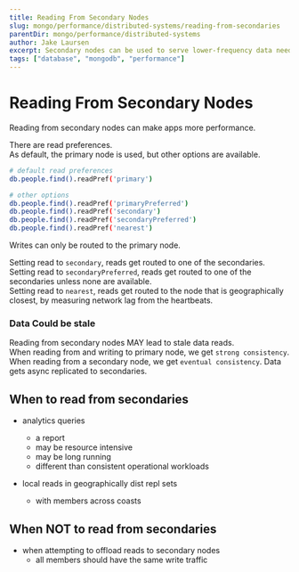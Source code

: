 ```yaml
---
title: Reading From Secondary Nodes
slug: mongo/performance/distributed-systems/reading-from-secondaries
parentDir: mongo/performance/distributed-systems
author: Jake Laursen
excerpt: Secondary nodes can be used to serve lower-frequency data needs
tags: ["database", "mongodb", "performance"]
---
```


# Reading From Secondary Nodes

Reading from secondary nodes can make apps more performance.

There are read preferences.  
As default, the primary node is used, but other options are available.

```bash
# default read preferences
db.people.find().readPref('primary')

# other options
db.people.find().readPref('primaryPreferred')
db.people.find().readPref('secondary')
db.people.find().readPref('secondaryPreferred')
db.people.find().readPref('nearest')

```

Writes can only be routed to the primary node.

Setting read to `secondary`, reads get routed to one of the secondaries.  
Setting read to `secondaryPreferred`, reads get routed to one of the secondaries unless none are available.  
Setting read to `nearest`, reads get routed to the node that is geographically closest, by measuring network lag from the heartbeats.

### Data Could be stale

Reading from secondary nodes MAY lead to stale data reads.  
When reading from and writing to primary node, we get `strong consistency`.  
When reading from a secondary node, we get `eventual consistency`. Data gets async replicated to secondaries.

## When to read from secondaries

- analytics queries

  - a report
  - may be resource intensive
  - may be long running
  - different than consistent operational workloads

- local reads in geographically dist repl sets
  - with members across coasts

## When NOT to read from secondaries

- when attempting to offload reads to secondary nodes
  - all members should have the same write traffic
